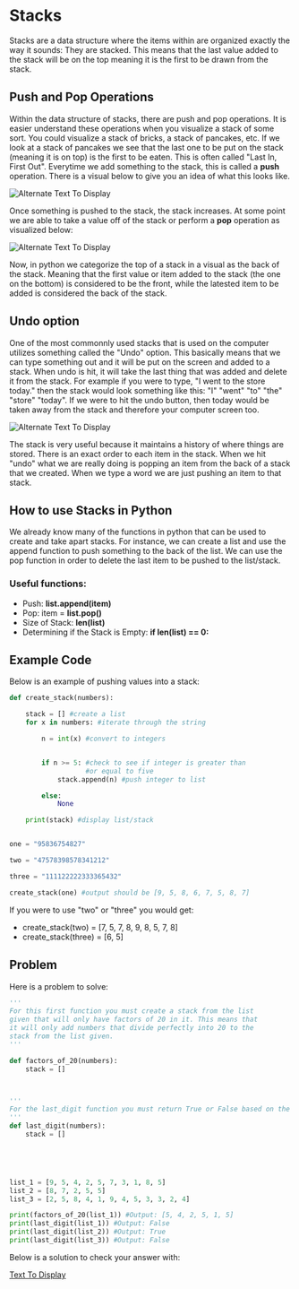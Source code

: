 # **Stacks**
Stacks are a data structure where the items within are organized exactly the way it sounds: They are stacked. This means that the last value added to the stack will be on the top meaning it is the first to be drawn from the stack.

## Push and Pop Operations

Within the data structure of stacks, there are push and pop operations. It is easier understand these operations when you visualize a stack of some sort. You could visualize a stack of bricks, a stack of pancakes, etc. If we look at a stack of pancakes we see that the last one to be put on the stack (meaning it is on top) is the first to be eaten. This is often called "Last In, First Out". Everytime we add something to the stack, this is called a **push** operation. There is a visual below to give you an idea of what this looks like.

![Alternate Text To Display](push.png)

Once something is pushed to the stack, the stack increases. At some point we are able to take a value off of the stack or perform a **pop** operation as visualized below:

![Alternate Text To Display](pop.png)

Now, in python we categorize the top of a stack in a visual as the back of the stack. Meaning that the first value or item added to the stack (the one on the bottom) is considered to be the front, while the latested item to be added is considered the back of the stack.

## Undo option
One of the most commonnly used stacks that is used on the computer utilizes something called the "Undo" option. This basically means that we can type something out and it will be put on the screen and added to a stack. When undo is hit, it will take the last thing that was added and delete it from the stack. For example if you were to type, "I went to the store today." then the stack would look something like this: "I" "went" "to" "the" "store" "today". If we were to hit the undo button, then today would be taken away from the stack and therefore your computer screen too.

![Alternate Text To Display](undo.png)

The stack is very useful because it maintains a history of where things are stored. There is an exact order to each item in the stack. When we hit "undo" what we are really doing is popping an item from the back of a stack that we created. When we type a word we are just pushing an item to that stack.

## How to use Stacks in Python

We already know many of the functions in python that can be used to create and take apart stacks. For instance, we can create a list and use the append function to push something to the back of the list. We can use the pop function in order to delete the last item to be pushed to the list/stack.

### Useful functions:

* Push: **list.append(item)**
* Pop: item = **list.pop()**
* Size of Stack: **len(list)**
* Determining if the Stack is Empty: **if len(list) == 0:**

## Example Code

Below is an example of pushing values into a stack:

```Python
def create_stack(numbers):

    stack = [] #create a list
    for x in numbers: #iterate through the string

        n = int(x) #convert to integers


        if n >= 5: #check to see if integer is greater than 
                   #or equal to five
            stack.append(n) #push integer to list

        else:
            None

    print(stack) #display list/stack


one = "95836754827"

two = "47578398578341212"

three = "111122222333365432"

create_stack(one) #output should be [9, 5, 8, 6, 7, 5, 8, 7]

```
If you were to use "two" or "three" you would get:
* create_stack(two) = [7, 5, 7, 8, 9, 8, 5, 7, 8]
* create_stack(three) = [6, 5]

## Problem

Here is a problem to solve:

```Python
'''
For this first function you must create a stack from the list
given that will only have factors of 20 in it. This means that
it will only add numbers that divide perfectly into 20 to the
stack from the list given.
'''

def factors_of_20(numbers):
    stack = []



'''
For the last_digit function you must return True or False based on the back of the stack being equal to 8. If you pop a value from the back and it is equal to 8 then return True, if not return False.
'''
def last_digit(numbers):
    stack = []

    



list_1 = [9, 5, 4, 2, 5, 7, 3, 1, 8, 5] 
list_2 = [8, 7, 2, 5, 5]
list_3 = [2, 5, 8, 4, 1, 9, 4, 5, 3, 3, 2, 4]

print(factors_of_20(list_1)) #Output: [5, 4, 2, 5, 1, 5]
print(last_digit(list_1)) #Output: False
print(last_digit(list_2)) #Output: True
print(last_digit(list_3)) #Output: False

```
Below is a solution to check your answer with:

[Text To Display](stacks(1)_solution.py)